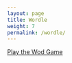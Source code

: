 ```yaml
---
layout: page
title: Wordle
weight: 7
permalink: /wordle/
---
```


<a href="../wod/wod.html">Play the Wod Game</a>
